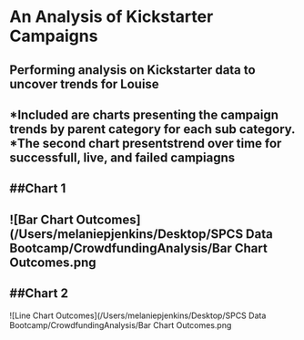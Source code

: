 # An Analysis of Kickstarter Campaigns
Performing analysis on Kickstarter data to uncover trends for Louise
---
*Included are charts presenting the campaign trends by parent category for each sub category.
*The second chart presentstrend over time for successfull, live, and failed campiagns
---
##Chart 1 
---
![Bar Chart Outcomes](/Users/melaniepjenkins/Desktop/SPCS Data Bootcamp/CrowdfundingAnalysis/Bar Chart Outcomes.png
---
##Chart 2
---
![Line Chart Outcomes](/Users/melaniepjenkins/Desktop/SPCS Data Bootcamp/CrowdfundingAnalysis/Bar Chart Outcomes.png
